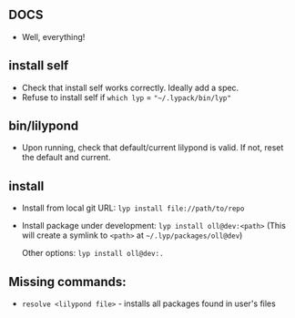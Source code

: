## DOCS

- Well, everything!

## install self

- Check that install self works correctly. Ideally add a spec.
- Refuse to install self if `which lyp` = `"~/.lypack/bin/lyp"`

## bin/lilypond

- Upon running, check that default/current lilypond is valid. If not, reset the default and current.

## install <package>

- Install from local git URL: `lyp install file://path/to/repo`
- Install package under development: `lyp install oll@dev:<path>`
  (This will create a symlink to `<path>` at `~/.lyp/packages/oll@dev`)
    
  Other options:
  `lyp install oll@dev:.`
  
## Missing commands:

- `resolve <lilypond file>` - installs all packages found in user's files

